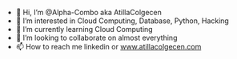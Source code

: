 - 👋 Hi, I’m @Alpha-Combo aka AtillaColgecen
- 👀 I’m interested in Cloud Computing, Database, Python, Hacking
- 🌱 I’m currently learning Cloud Computing
- 💞️ I’m looking to collaborate on almost everything
- 📫 How to reach me linkedin or www.atillacolgecen.com

<!---
Alpha-Combo/Alpha-Combo is a ✨ special ✨ repository because its `README.md` (this file) appears on your GitHub profile.
You can click the Preview link to take a look at your changes.
--->
